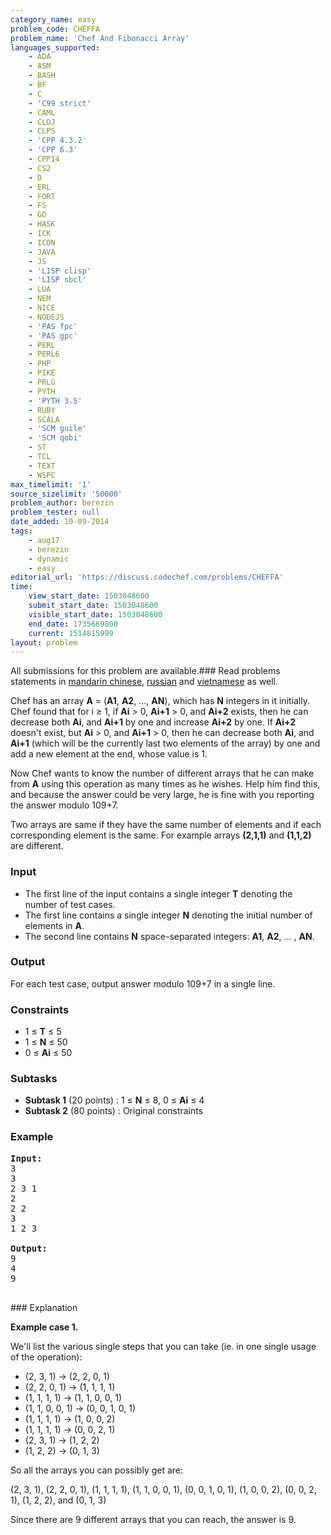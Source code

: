 ```yaml
---
category_name: easy
problem_code: CHEFFA
problem_name: 'Chef And Fibonacci Array'
languages_supported:
    - ADA
    - ASM
    - BASH
    - BF
    - C
    - 'C99 strict'
    - CAML
    - CLOJ
    - CLPS
    - 'CPP 4.3.2'
    - 'CPP 6.3'
    - CPP14
    - CS2
    - D
    - ERL
    - FORT
    - FS
    - GO
    - HASK
    - ICK
    - ICON
    - JAVA
    - JS
    - 'LISP clisp'
    - 'LISP sbcl'
    - LUA
    - NEM
    - NICE
    - NODEJS
    - 'PAS fpc'
    - 'PAS gpc'
    - PERL
    - PERL6
    - PHP
    - PIKE
    - PRLG
    - PYTH
    - 'PYTH 3.5'
    - RUBY
    - SCALA
    - 'SCM guile'
    - 'SCM qobi'
    - ST
    - TCL
    - TEXT
    - WSPC
max_timelimit: '1'
source_sizelimit: '50000'
problem_author: berezin
problem_tester: null
date_added: 10-09-2014
tags:
    - aug17
    - berezin
    - dynamic
    - easy
editorial_url: 'https://discuss.codechef.com/problems/CHEFFA'
time:
    view_start_date: 1503048600
    submit_start_date: 1503048600
    visible_start_date: 1503048600
    end_date: 1735669800
    current: 1514815999
layout: problem
---
```

All submissions for this problem are available.### Read problems statements in [mandarin chinese](http://www.codechef.com/download/translated/AUG17/mandarin/CHEFFA.pdf), [russian](http://www.codechef.com/download/translated/AUG17/russian/CHEFFA.pdf) and [vietnamese](http://www.codechef.com/download/translated/AUG17/vietnamese/CHEFFA.pdf) as well.

Chef has an array **A** = (**A1**, **A2**, ..., **AN**), which has **N** integers in it initially. Chef found that for i ≥ 1, if **Ai** > 0, **Ai+1** > 0, and **Ai+2** exists, then he can decrease both **Ai**, and **Ai+1** by one and increase **Ai+2** by one. If **Ai+2** doesn't exist, but **Ai** > 0, and **Ai+1** > 0, then he can decrease both **Ai**, and **Ai+1** (which will be the currently last two elements of the array) by one and add a new element at the end, whose value is 1.

Now Chef wants to know the number of different arrays that he can make from **A** using this operation as many times as he wishes. Help him find this, and because the answer could be very large, he is fine with you reporting the answer modulo 109+7.

Two arrays are same if they have the same number of elements and if each corresponding element is the same. For example arrays **(2,1,1)** and **(1,1,2)** are different.

### Input

- The first line of the input contains a single integer **T** denoting the number of test cases.
- The first line contains a single integer **N** denoting the initial number of elements in **A**.
- The second line contains **N** space-separated integers: **A1**, **A2**, ... , **AN**.

### Output

For each test case, output answer modulo 109+7 in a single line.

### Constraints

- 1 ≤ **T** ≤ 5
- 1 ≤ **N** ≤ 50
- 0 ≤ **Ai** ≤ 50

### Subtasks

- **Subtask 1** (20 points) : 1 ≤ **N** ≤ 8, 0 ≤ **Ai** ≤ 4
- **Subtask 2** (80 points) : Original constraints

### Example

<pre><b>Input:</b>
3
3
2 3 1
2
2 2
3
1 2 3

<b>Output:</b>
9
4
9

</pre>### Explanation
**Example case 1.**

We'll list the various single steps that you can take (ie. in one single usage of the operation):

- (2, 3, 1) → (2, 2, 0, 1)
- (2, 2, 0, 1) → (1, 1, 1, 1)
- (1, 1, 1, 1) → (1, 1, 0, 0, 1)
- (1, 1, 0, 0, 1) → (0, 0, 1, 0, 1)
- (1, 1, 1, 1) → (1, 0, 0, 2)
- (1, 1, 1, 1) → (0, 0, 2, 1)
- (2, 3, 1) → (1, 2, 2)
- (1, 2, 2) → (0, 1, 3)

So all the arrays you can possibly get are:

(2, 3, 1), (2, 2, 0, 1), (1, 1, 1, 1), (1, 1, 0, 0, 1), (0, 0, 1, 0, 1), (1, 0, 0, 2), (0, 0, 2, 1), (1, 2, 2), and (0, 1, 3)

Since there are 9 different arrays that you can reach, the answer is 9.
